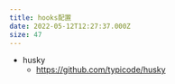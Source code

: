 ```yaml
---
title: hooks配置
date: 2022-05-12T12:27:37.000Z
size: 47
---
```

- husky
  - https://github.com/typicode/husky

